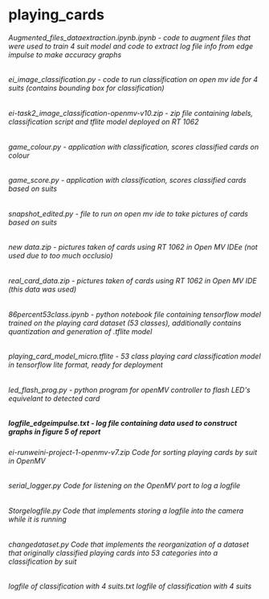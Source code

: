 # playing_cards

###### Augmented_files_dataextraction.ipynb.ipynb - code to augment files that were used to train 4 suit model and code to extract log file info from edge impulse to make accuracy graphs
###### ei_image_classification.py - code to run classification on open mv ide for 4 suits (contains bounding box for classification)
###### ei-task2_image_classification-openmv-v10.zip - zip file containing labels, classification script and tflite model deployed on RT 1062
###### game_colour.py - application with classification, scores classified cards on colour
###### game_score.py - application with classification, scores classified cards based on suits
###### snapshot_edited.py - file to run on open mv ide to take pictures of cards based on suits
###### new data.zip - pictures taken of cards using RT 1062 in Open MV IDEe (not used due to too much occlusio)
###### real_card_data.zip - pictures taken of cards using RT 1062 in Open MV IDE (this data was used)
###### 86percent53class.ipynb - python notebook file containing tensorflow model trained on the playing card dataset (53 classes), additionally contains quantization and generation of .tflite model
###### playing_card_model_micro.tflite - 53 class playing card classification model in tensorflow lite format, ready for deployment
###### led_flash_prog.py - python program for openMV controller to flash LED's equivelant to detected card
##### logfile_edgeimpulse.txt - log file containing data used to construct graphs in figure 5 of report
###### ei-runweini-project-1-openmv-v7.zip Code for sorting playing cards by suit in OpenMV
###### serial_logger.py Code for listening on the OpenMV port to log a logfile
###### Storgelogfile.py Code that implements storing a logfile into the camera while it is running
###### changedataset.py Code that implements the reorganization of a dataset that originally classified playing cards into 53 categories into a classification by suit
###### logfile of classification with 4 suits.txt logfile of classification with 4 suits
